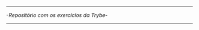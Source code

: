 ******************************************
*-Repositório com os exercícios da Trybe-*
******************************************



